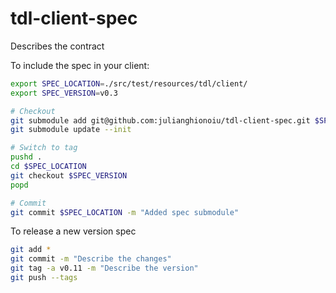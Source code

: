 # tdl-client-spec
Describes the contract

To include the spec in your client:

```bash
export SPEC_LOCATION=./src/test/resources/tdl/client/
export SPEC_VERSION=v0.3

# Checkout
git submodule add git@github.com:julianghionoiu/tdl-client-spec.git $SPEC_LOCATION
git submodule update --init

# Switch to tag
pushd . 
cd $SPEC_LOCATION
git checkout $SPEC_VERSION
popd

# Commit
git commit $SPEC_LOCATION -m "Added spec submodule"
```


To release a new version spec

```bash
git add *
git commit -m "Describe the changes"
git tag -a v0.11 -m "Describe the version"
git push --tags
```